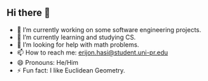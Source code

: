 ## Hi there 👋

<!--
**geometry6/geometry6** is a ✨ _special_ ✨ repository because its `README.md` (this file) appears on your GitHub profile.

Here are some ideas to get you started:


-->
- 🔭 I’m currently working on some software engineering projects.
- 🌱 I’m currently learning and studying CS.
- 🤔 I’m looking for help with math problems.
- 📫 How to reach me: erijon.hasi@student.uni-pr.edu
- 😄 Pronouns: He/Him
- ⚡ Fun fact: I like Euclidean Geometry.

